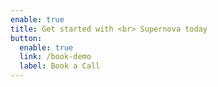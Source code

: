 ```yaml
---
enable: true
title: Get started with <br> Supernova today
button:
  enable: true
  link: /book-demo
  label: Book a Call
---
```


